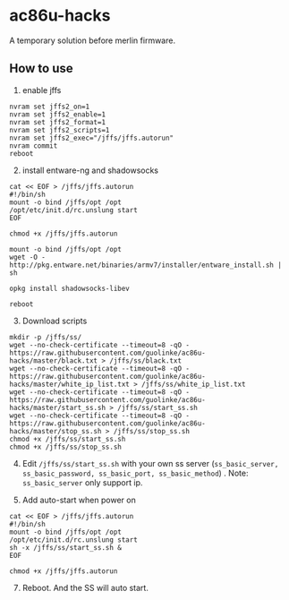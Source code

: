 # ac86u-hacks

A temporary solution before merlin firmware.

## How to use

1. enable jffs

```
nvram set jffs2_on=1
nvram set jffs2_enable=1
nvram set jffs2_format=1
nvram set jffs2_scripts=1
nvram set jffs2_exec="/jffs/jffs.autorun"
nvram commit
reboot
```

2. install entware-ng and shadowsocks

```
cat << EOF > /jffs/jffs.autorun
#!/bin/sh
mount -o bind /jffs/opt /opt
/opt/etc/init.d/rc.unslung start
EOF

chmod +x /jffs/jffs.autorun

mount -o bind /jffs/opt /opt
wget -O - http://pkg.entware.net/binaries/armv7/installer/entware_install.sh | sh

opkg install shadowsocks-libev

reboot
```

3. Download scripts

```
mkdir -p /jffs/ss/
wget --no-check-certificate --timeout=8 -qO - https://raw.githubusercontent.com/guolinke/ac86u-hacks/master/black.txt > /jffs/ss/black.txt
wget --no-check-certificate --timeout=8 -qO - https://raw.githubusercontent.com/guolinke/ac86u-hacks/master/white_ip_list.txt > /jffs/ss/white_ip_list.txt
wget --no-check-certificate --timeout=8 -qO - https://raw.githubusercontent.com/guolinke/ac86u-hacks/master/start_ss.sh > /jffs/ss/start_ss.sh
wget --no-check-certificate --timeout=8 -qO - https://raw.githubusercontent.com/guolinke/ac86u-hacks/master/stop_ss.sh > /jffs/ss/stop_ss.sh
chmod +x /jffs/ss/start_ss.sh
chmod +x /jffs/ss/stop_ss.sh
```


4. Edit `/jffs/ss/start_ss.sh` with your own ss server (``ss_basic_server, ss_basic_password, ss_basic_port, ss_basic_method``) . Note: ``ss_basic_server`` only support ip.

6. Add auto-start when power on

```
cat << EOF > /jffs/jffs.autorun
#!/bin/sh
mount -o bind /jffs/opt /opt
/opt/etc/init.d/rc.unslung start
sh -x /jffs/ss/start_ss.sh &
EOF

chmod +x /jffs/jffs.autorun
```

7. Reboot. And the SS will auto start.
